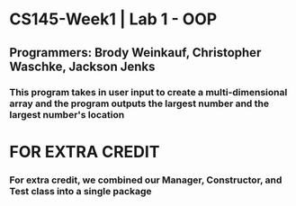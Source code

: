 ﻿# CS145-Week1 | Lab 1 - OOP
## Programmers: Brody Weinkauf, Christopher Waschke, Jackson Jenks
### This program takes in user input to create a multi-dimensional array and the program outputs the largest number and the largest number's location
# 
# FOR EXTRA CREDIT
### For extra credit, we combined our Manager, Constructor, and Test class into a single package
